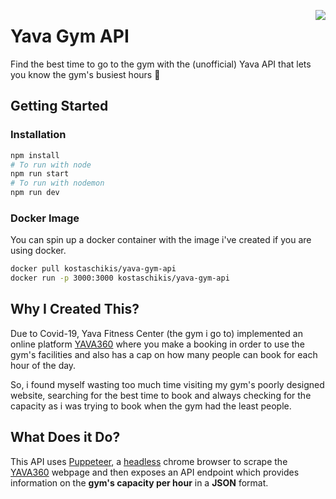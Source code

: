 <img align="right" src="https://i.imgur.com/LfjUZHs.png"></div>

<h1 align="left">Yava Gym API</h1>

Find the best time to go to the gym with the (unofficial) Yava API that lets you know the gym's busiest hours 💪

## Getting Started

### Installation

```bash
npm install
# To run with node
npm run start
# To run with nodemon
npm run dev
```

### Docker Image

You can spin up a docker container with the image i've created if you are using docker.

```bash
docker pull kostaschikis/yava-gym-api
docker run -p 3000:3000 kostaschikis/yava-gym-api
```

## Why I Created This?

Due to Covid-19, Yava Fitness Center (the gym i go to) implemented an online platform [YAVA360](http://yava.services/) where you make a booking in order to use the gym's facilities and also has a cap on how many people can book for each hour of the day.

So, i found myself wasting too much time visiting my gym's poorly designed website, searching for the best time to book and always checking for the capacity as i was trying to book when the gym had the least people.

## What Does it Do?

This API uses [Puppeteer](https://github.com/puppeteer/puppeteer), a [headless](https://developers.google.com/web/updates/2017/04/headless-chrome) chrome browser to scrape the [YAVA360](http://yava.services/) webpage and then exposes an API endpoint which provides information on the **gym's capacity per hour** in a **JSON** format.
